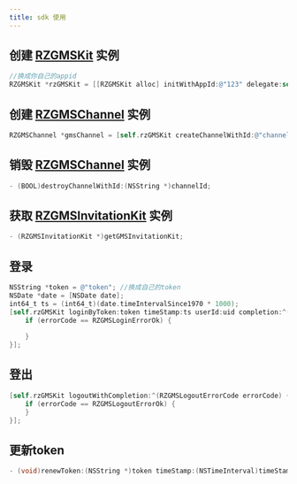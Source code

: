 ```yaml
---
title: sdk 使用
---
```

## 创建 [RZGMSKit](./RZGMSKit.md) 实例
```objectivec
//换成你自己的appid
RZGMSKit *rzGMSKit = [[RZGMSKit alloc] initWithAppId:@"123" delegate:self];
```

## 创建 [RZGMSChannel](./RZGMSChannel.md) 实例
```objectivec
RZGMSChannel *gmsChannel = [self.rzGMSKit createChannelWithId:@"channelId" delegate:self];
```

## 销毁 [RZGMSChannel](./RZGMSChannel.md) 实例
```objectivec
- (BOOL)destroyChannelWithId:(NSString *)channelId;
```

## 获取 [RZGMSInvitationKit](./RZGMSInvitationKit.md) 实例
```objectivec
- (RZGMSInvitationKit *)getGMSInvitationKit;
```

## 登录
```objectivec
NSString *token = @"token"; //换成自己的token
NSDate *date = [NSDate date];
int64_t ts = (int64_t)(date.timeIntervalSince1970 * 1000);
[self.rzGMSKit loginByToken:token timeStamp:ts userId:uid completion:^(RZGMSLoginErrorCode errorCode) {
    if (errorCode == RZGMSLoginErrorOk) {
        
    }
}];
```

## 登出
```objectivec
[self.rzGMSKit logoutWithCompletion:^(RZGMSLogoutErrorCode errorCode) {
    if (errorCode == RZGMSLogoutErrorOk) {
    }
}];
```

## 更新token
```objectivec
- (void)renewToken:(NSString *)token timeStamp:(NSTimeInterval)timeStamp completion:(RZGMSRenewTokenBlock)completionBlock;
```
